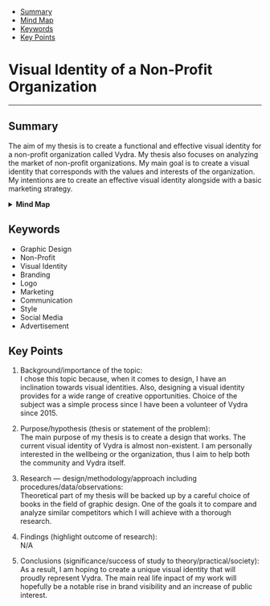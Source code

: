 - [Summary](#Summary)
- [Mind Map](#mind-map)
- [Keywords](#keywords)
- [Key Points](#key-points)

# Visual Identity of a Non-Profit Organization
---
## Summary
The aim of my thesis is to create a functional and effective visual identity for a non-profit organization called Vydra. My thesis also focuses on analyzing the market of non-profit organizations.
My main goal is to create a visual identity that corresponds with the values and interests ​​of the organization. My intentions are to create an effective visual identity alongside with a basic marketing strategy.

<details>
  <summary><b>Mind Map</b></summary>
  <img alt="Thesis mind map" src="img/mindmap.png">
</details>

## Keywords
- Graphic Design
- Non-Profit
- Visual Identity
- Branding
- Logo
- Marketing
- Communication
- Style
- Social Media
- Advertisement

## Key Points

<!-- Key points; aim for **30–60 words** each. -->
1. Background/importance of the topic:<br> I chose this topic because, when it comes to design, I have an inclination towards visual identities. Also, designing a visual identity provides for a wide range of creative opportunities. Choice of the subject was a simple process since I have been a volunteer of Vydra since 2015.

2. Purpose/hypothesis (thesis or statement of the problem):<br> The main purpose of my thesis is to create a design that works. The current visual identity of Vydra is almost non-existent. I am personally interested in the wellbeing or the organization, thus I aim to help both the community and Vydra itself.

3. Research — design/methodology/approach including procedures/data/observations:<br> Theoretical part of my thesis will be backed up by a careful choice of books in the field of graphic design. One of the goals it to compare and analyze similar competitors which I will achieve with a thorough research.

4. Findings (highlight outcome of research):<br> N/A

5. Conclusions (significance/success of study to theory/practical/society):<br> As a result, I am hoping to create a unique visual identity that will proudly represent Vydra. The main real life inpact of my work will hopefully be a notable rise in brand visibility and an increase of public interest.
